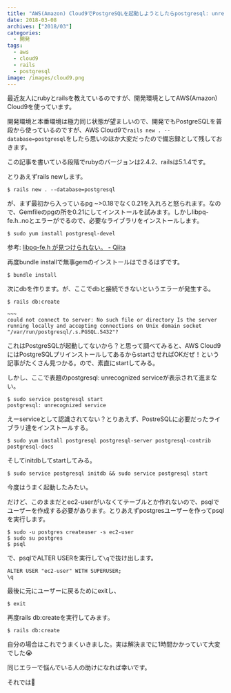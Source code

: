 ```yaml
---
title: "AWS(Amazon) Cloud9でPostgreSQLを起動しようとしたらpostgresql: unrecognized serviceと表示される問題の解決方法"
date: 2018-03-08
archives: ["2018/03"]
categories:
  - 開発
tags:
  - aws
  - cloud9
  - rails
  - postgresql
image: /images/cloud9.png
---
```

最近友人にrubyとrailsを教えているのですが、開発環境としてAWS(Amazon) Cloud9を使っています。

<!--more-->

開発環境と本番環境は極力同じ状態が望ましいので、開発でもPostgreSQLを普段から使っているのですが、AWS Cloud9で`rails new . --database=postgresql`をしたら思いのほか大変だったので備忘録として残しておきます。

この記事を書いている段階でrubyのバージョンは2.4.2、railsは5.1.4です。

とりあえずrails newします。

```
$ rails new . --database=postgresql
```

が、まず最初から入っているpg ~>0.18でなく0.21を入れろと怒られます。なので、Gemfileのpgの所を0.21にしてインストールを試みます。しかしlibpq-fe.h..noとエラーがでるので、必要なライブラリをインストールします。

```
$ sudo yum install postgresql-devel
```
参考: [libpq-fe.h が見つけられない。 - Qiita](https://qiita.com/s_osa/items/9b72643c9f7185736395)

再度bundle installで無事gemのインストールはできるはずです。

```
$ bundle install
```

次にdbを作ります。が、ここでdbと接続できないというエラーが発生する。

```
$ rails db:create

~~~
could not connect to server: No such file or directory Is the server running locally and accepting connections on Unix domain socket "/var/run/postgresql/.s.PGSQL.5432"?
```

これはPostgreSQLが起動してないから？と思って調べてみると、AWS Cloud9にはPostgreSQLプリインストールしてあるからstartさせればOKだぜ！という記事がたくさん見つかる。ので、素直にstartしてみる。

しかし、ここで表題のpostgresql: unrecognized serviceが表示されて進まない。

```
$ sudo service postgresql start
postgresql: unrecognized service
```

えーserviceとして認識されてない？とりあえず、PostreSQLに必要だったライブラリ達をインストールする。

```
$ sudo yum install postgresql postgresql-server postgresql-contrib postgresql-docs
```

そしてinitdbしてstartしてみる。

```
$ sudo service postgresql initdb && sudo service postgresql start
```

今度はうまく起動したみたい。

だけど、このままだとec2-userがいなくてテーブルとか作れないので、psqlでユーザーを作成する必要があります。とりあえずpostgresユーザーを作ってpsqlを実行します。

```
$ sudo -u postgres createuser -s ec2-user
$ sudo su postgres
$ psql
```

で、psqlでALTER USERを実行して`\q`で抜け出します。

```
ALTER USER "ec2-user" WITH SUPERUSER;
\q
```

最後に元にユーザーに戻るためにexitし、

```
$ exit
```

再度rails db:createを実行してみます。

```
$ rails db:create
```

自分の場合はこれでうまくいきました。実は解決までに1時間かかっていて大変でした😭

同じエラーで悩んでいる人の助けになれば幸いです。

それでは👋

